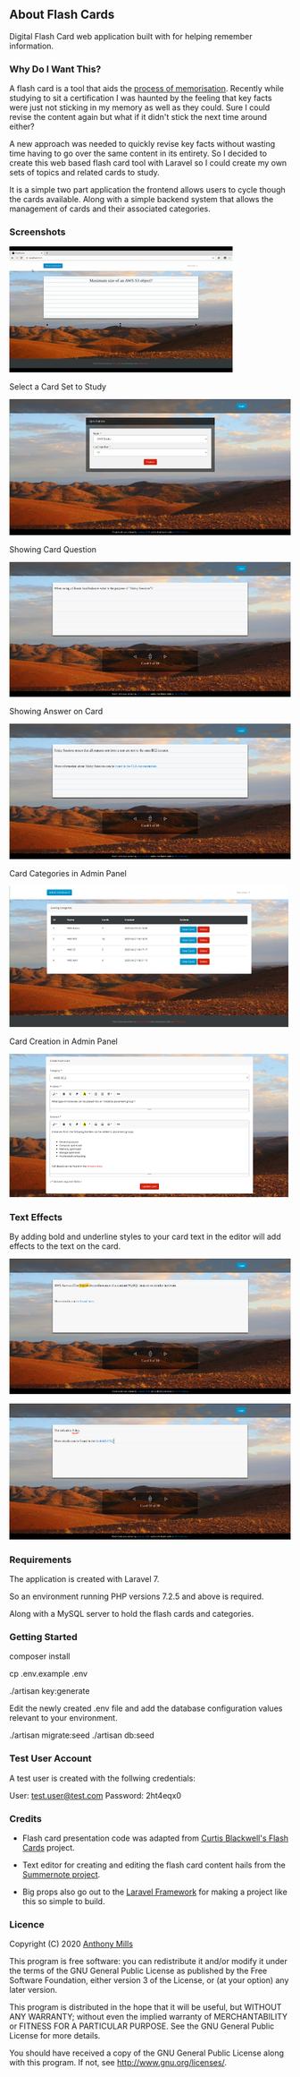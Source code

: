 ## About Flash Cards

Digital Flash Card web application built with for helping remember information. 

### Why Do I Want This?

A flash card is a tool that aids the [process of memorisation](https://en.wikipedia.org/wiki/Flashcard). Recently while studying to sit a certification I was haunted by the feeling that key facts were just not sticking in my memory as well as they could. Sure I could revise the content again but what if it didn't stick the next time around either? 

A new approach was needed to quickly revise key facts without wasting time having to go over the same content in its entirety. So I decided to create this web based flash card tool with Laravel so I could create my own sets of topics and related cards to study.

It is a simple two part application the frontend allows users to cycle though the cards available. Along with a simple backend system that allows the management of cards and their associated categories.

### Screenshots

![Viewing Cards](/screenshots/cards.gif?raw=true "Looking at flash cards")

Select a Card Set to Study

![Topic Selection](/screenshots/1.png?raw=true "Select card set to study")

Showing Card Question

![Viewing Question](/screenshots/2.png?raw=true "Viewing Question")

Showing Answer on Card

![Showing Answer](/screenshots/3.png?raw=true "Showing Answer")

Card Categories in Admin Panel

![Card Categories](/screenshots/4.png?raw=true "Card Categories")

Card Creation in Admin Panel

![Card Creation](/screenshots/5.png?raw=true "Card Creation")

### Text Effects

By adding bold and underline styles to your card text in the editor will add effects to the text on the card.

![Bold - Adds a highlighter type effect to text.](/screenshots/highlight.png?raw=true "Bold - Adds a highlighter type effect to text.")

![Underline - Will underline text in red.](/screenshots/underline.png?raw=true "Underline - Will underline text in red")

### Requirements 

The application is created with Laravel 7.

So an environment running PHP versions 7.2.5 and above is required.

Along with a MySQL server to hold the flash cards and categories.

### Getting Started

composer install 

cp .env.example .env

./artisan key:generate

Edit the newly created .env file and add the database configuration values relevant to your environment.

./artisan migrate:seed
./artisan db:seed

### Test User Account

A test user is created with the follwing credentials:

User: test.user@test.com
Password: 2ht4eqx0

### Credits

* Flash card presentation code was adapted from [Curtis Blackwell's Flash Cards](https://github.com/curtisblackwell/flash_cards) project.

* Text editor for creating and editing the flash card content hails from the [Summernote project](https://summernote.org/).

* Big props also go out to the [Laravel Framework](https://laravel.com/) for making a project like this so simple to build.

### Licence

Copyright (C) 2020 [Anthony Mills](http://www.anthony-mills.com)

This program is free software: you can redistribute it and/or modify
it under the terms of the GNU General Public License as published by
the Free Software Foundation, either version 3 of the License, or
(at your option) any later version.

This program is distributed in the hope that it will be useful,
but WITHOUT ANY WARRANTY; without even the implied warranty of
MERCHANTABILITY or FITNESS FOR A PARTICULAR PURPOSE.  See the
GNU General Public License for more details.

You should have received a copy of the GNU General Public License
along with this program.  If not, see <http://www.gnu.org/licenses/>.
